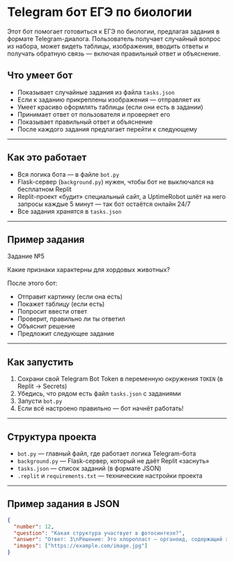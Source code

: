 # Telegram бот ЕГЭ по биологии

Этот бот помогает готовиться к ЕГЭ по биологии, предлагая задания в формате Telegram-диалога. Пользователь получает случайный вопрос из набора, может видеть таблицы, изображения, вводить ответы и получать обратную связь — включая правильный ответ и объяснение.

## Что умеет бот

- Показывает случайные задания из файла `tasks.json`
- Если к заданию прикреплены изображения — отправляет их
- Умеет красиво оформлять таблицы (если они есть в задании)
- Принимает ответ от пользователя и проверяет его
- Показывает правильный ответ и объяснение
- После каждого задания предлагает перейти к следующему

---

## Как это работает

- Вся логика бота — в файле `bot.py`
- Flask-сервер (`background.py`) нужен, чтобы бот не выключался на бесплатном Replit
- Replit-проект «будит» специальный сайт, а UptimeRobot шлёт на него запросы каждые 5 минут — так бот остаётся онлайн 24/7
- Все задания хранятся в `tasks.json`

---

## Пример задания
Задание №5

Какие признаки характерны для хордовых животных?

После этого бот:
- Отправит картинку (если она есть)
- Покажет таблицу (если есть)
- Попросит ввести ответ
- Проверит, правильно ли ты ответил
- Объяснит решение
- Предложит следующее задание

---

## Как запустить

1. Сохрани свой Telegram Bot Token в переменную окружения `TOKEN` (в Replit → Secrets)
2. Убедись, что рядом есть файл `tasks.json` с заданиями
3. Запусти `bot.py`
4. Если всё настроено правильно — бот начнёт работать!

---

## Структура проекта

- `bot.py` — главный файл, где работает логика Telegram-бота
- `background.py` — Flask-сервер, который не даёт Replit «заснуть»
- `tasks.json` — список заданий (в формате JSON)
- `.replit` и `requirements.txt` — технические настройки проекта

---

## Пример задания в JSON

```json
{
  "number": 12,
  "question": "Какая структура участвует в фотосинтезе?",
  "answer": "Ответ: 3\nРешение: Это хлоропласт — органоид, содержащий хлорофилл.",
  "images": ["https://example.com/image.jpg"]
}
